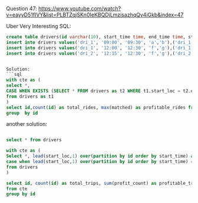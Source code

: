 Question 47:
https://www.youtube.com/watch?v=eayyD51fIVY&list=PLBTZqjSKn0IeKBQDjLmzisazhqQy4iGkb&index=47




Uber Very Interesting SQL:

```sql
create table drivers(id varchar(10), start_time time, end_time time, start_loc varchar(10), end_loc varchar(10));
insert into drivers values('dri_1', '09:00', '09:30', 'a','b'),('dri_1', '09:30', '10:30', 'b','c'),('dri_1','11:00','11:30', 'd','e');
insert into drivers values('dri_1', '12:00', '12:30', 'f','g'),('dri_1', '13:30', '14:30', 'c','h');
insert into drivers values('dri_2', '12:15', '12:30', 'f','g'),('dri_2', '13:30', '14:30', 'c','h');```


Solution: 
```sql
with cte as (
select *,
CASE WHEN EXISTS (SELECT * FROM drivers as t2 WHERE t1.start_loc = t2.end_loc and t1.id = t2.id) THEN 1 ELSE 0 END AS matched
from drivers as t1
)
select id,count(id) as total_rides, max(matched) as profitable_rides from cte
group  by id
```

another solution:
```sql

select * from drivers

with cte as (
Select *, lead(start_loc,1) over(partition by id order by start_time) as next_start,
case when lead(start_loc,1) over(partition by id order by start_time) = end_loc then 1 else 0 end as profit_count
from drivers
)

select id, count(id) as total_trips, sum(profit_count) as profitable_trips
from cte
group by id
```